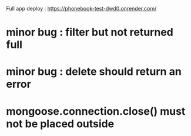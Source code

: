 Full app deploy : https://phonebook-test-dwd0.onrender.com/

# minor bug : filter but not returned full 
# minor bug : delete should return an error

# mongoose.connection.close() must not be placed outside